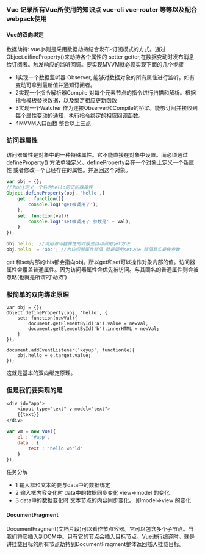 ### Vue 记录所有Vue所使用的知识点 vue-cli vue-router 等等以及配合webpack使用


#### Vue的双向绑定

数据劫持: vue.js则是采用数据劫持结合发布-订阅模式的方式。通过Object.difineProperty()来劫持各个属性的 setter getter,在数据变动时发布消息给订阅者。触发响应的监听回调。要实现MVVM就必须实现下面的几个步骤
* 1实现一个数据监听器 Observer, 能够对数据对象的所有属性进行监听。如有变动可拿到最新值并通知订阅者。
* 2实现一个指令解析器Compile 对每个元素节点的指令进行扫描和解析。根据指令模板替换数据，以及绑定相应更新函数
* 3实现一个Watcher 作为连接Observer和Compile的桥梁。能够订阅并接收到每个属性变动的通知，执行指令绑定的相应回调函数。
* 4MVVM入口函数 整合以上三点

### 访问器属性
访问器属性是对象中的一种特殊属性。它不能直接在对象中设置。而必须通过defineProperty() 方法单独定义。defineProperty会在一个对象上定义一个新属性 或者修改一个已经存在的属性。并返回这个对象。
```JavaScript
var obj = {};
//为obj定义一个名为hello的访问器属性
Object.defineProperty(obj, 'hello',{
	get : function(){
		console.log('get被调用了');
	},
	set: function(val){
		console.log('set被调用了 参数是' + val);
	}
});

obj.hello;	//调用访问器属性的时候会自动调用get方法
obj.hello  = 'abc'; //为访问器属性赋值 就是调用set方法 赋值其实是传参数
```
get 和set内部的this都会指向obj。所以get和set可以操作对象内部的值。访问器属性会覆盖普通属性。因为访问器属性会优先被访问。与其同名的普通属性则会被忽略(也就是所谓的'劫持')


### 极简单的双向绑定原理
```JavaScripr
var obj = {};
Object.defineProperty(obj, 'hello', {
	set: function(newVal){
		document.getElementById('a').value = newVal;
		document.getElementById('b').innerHTML = newVal;
	}
});

document.addEventListener('keyup', function(e){
	obj.hello = e.target.value;
});
```
这就是基本的双向绑定原理。

### 但是我们要实现的是
```CSS
<div id="app">
	<input type="text" v-model="text">
	{{text}}
</div>
```
```JavaScript
var vm = new Vue({
	el : '#app',
	data : {
		text : 'hello world'
	}
});
```
任务分解

* 1 输入框和文本的要与data中的数据绑定
* 2 输入框内容变化时 data中的数据同步变化 view=>model 的变化
* 3 data中的数据变化时 文本节点的内容同步变化。 即model=>view 的变化

#### DocumentFragment
DocumentFragment(文档片段)可以看作节点容器。它可以包含多个子节点。当我们将它插入到DOM中。只有它的节点会插入目标节点。Vue进行编译时。就是讲挂载目标的所有节点劫持到DocumentFragment整体返回插入挂载目标。
